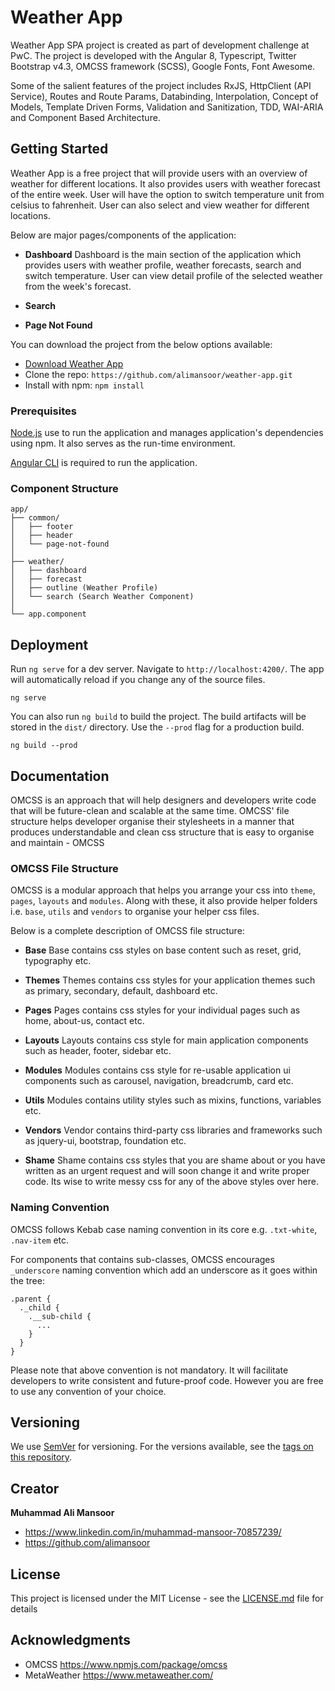 # Weather App

Weather App SPA project is created as part of development challenge at PwC. The project is developed with the Angular 8, Typescript, Twitter Bootstrap v4.3, OMCSS framework (SCSS), Google Fonts, Font Awesome. 

Some of the salient features of the project includes RxJS, HttpClient (API Service), Routes and Route Params, Databinding, Interpolation, Concept of Models, Template Driven Forms, Validation and Sanitization, TDD, WAI-ARIA and Component Based Architecture.

## Getting Started

Weather App is a free project that will provide users with an overview of weather for different locations. It also provides users with weather forecast of the entire week. User will have the option to switch temperature unit from celsius to fahrenheit. User can also select and view weather for different locations. 

Below are major pages/components of the application:

* **Dashboard**
Dashboard is the main section of the application which provides users with weather profile, weather forecasts, search and switch temperature. User can view detail profile of the selected weather from the week's forecast.

* **Search**

* **Page Not Found**

You can download the project from the below options available:

* [Download Weather App](https://github.com/alimansoor/weather-app/archive/master.zip)
* Clone the repo: `https://github.com/alimansoor/weather-app.git`
* Install with npm: `npm install`

### Prerequisites

[Node.js](https://nodejs.org/en/) use to run the application and manages application's dependencies using npm. It also serves as the run-time environment.

[Angular CLI](https://angular.io/) is required to run the application.

### Component Structure 

```
app/
├── common/ 
│   ├── footer
│   ├── header
│   └── page-not-found
│   
├── weather/ 
│   ├── dashboard
│   ├── forecast
│   ├── outline (Weather Profile)
│   └── search (Search Weather Component)
│   
└── app.component

```

## Deployment

Run `ng serve` for a dev server. Navigate to `http://localhost:4200/`. The app will automatically reload if you change any of the source files.

```
ng serve
```

You can also run `ng build` to build the project. The build artifacts will be stored in the `dist/` directory. Use the `--prod` flag for a production build.

```
ng build --prod
```

## Documentation

OMCSS is an approach that will help designers and developers write code that will be future-clean and scalable at the same time. OMCSS' file structure helps developer organise their stylesheets in a manner that produces understandable and clean css structure that is easy to organise and maintain - OMCSS

### OMCSS File Structure

OMCSS is a modular approach that helps you arrange your css into `theme`, `pages`, `layouts` and `modules`. Along with these, it also provide helper folders i.e. `base`, `utils` and `vendors` to organise your helper css files.

Below is a complete description of OMCSS file structure:

* **Base**
Base contains css styles on base content such as reset, grid, typography etc.

* **Themes**
Themes contains css styles for your application themes such as primary, secondary, default, dashboard etc.

* **Pages**
Pages contains css styles for your individual pages such as home, about-us, contact etc.

* **Layouts**
Layouts contains css style for main application components such as header, footer, sidebar etc.  

* **Modules**
Modules contains css style for re-usable application ui components such as carousel, navigation, breadcrumb, card etc.

* **Utils**
Modules contains utility styles such as mixins, functions, variables etc.

* **Vendors**
Vendor contains third-party css libraries and frameworks such as jquery-ui, bootstrap, foundation etc.

* **Shame**
Shame contains css styles that you are shame about or you have written as an urgent request and will soon change it and write proper code. Its wise to write messy css for any of the above styles over here.

### Naming Convention

OMCSS follows Kebab case naming convention in its core e.g. `.txt-white`, `.nav-item` etc.

For components that contains sub-classes, OMCSS encourages `_underscore` naming convention which add an underscore as it goes within the tree:

```
.parent {
  ._child {
    .__sub-child {
      ...
    }
  }
}
```

Please note that above convention is not mandatory. It will facilitate developers to write consistent and future-proof code. However you are free to use any convention of your choice.


## Versioning

We use [SemVer](http://semver.org/) for versioning. For the versions available, see the [tags on this repository](https://github.com/your/project/tags).

## Creator

**Muhammad Ali Mansoor**

- <https://www.linkedin.com/in/muhammad-mansoor-70857239/>
- <https://github.com/alimansoor>

## License

This project is licensed under the MIT License - see the [LICENSE.md](LICENSE.md) file for details

## Acknowledgments

* OMCSS <https://www.npmjs.com/package/omcss>
* MetaWeather <https://www.metaweather.com/>